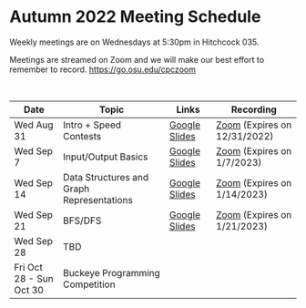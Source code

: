 # Autumn 2022 Meeting Schedule
Weekly meetings are on Wednesdays at 5:30pm in Hitchcock 035.

Meetings are streamed on Zoom and we will make our best effort to remember to record. https://go.osu.edu/cpczoom

</br>

Date | Topic | Links | Recording
--- | --- | --- | ---
Wed Aug 31 | Intro + Speed Contests | [Google Slides](https://docs.google.com/presentation/d/1wjZjTAkvkZYelqPJSJCgAcIp4aZpVE2pFT9U1pzgWlA/edit?usp=sharing) | [Zoom](https://osu.zoom.us/rec/play/NCHuuxpJWfp4PbUoAJqnUNbbWY8t7_qlZngTKRfWc7iycS4gI44MSPOlN2FHnbD_9UCaf8kR283GvCeN.7mfCOi5ix3LVZQpz?continueMode=true&_x_zm_rtaid=Q7JyREodTmeYqIxlJGOX6g.1662044954888.11f2ad2c094272ad16bad665d2e54fa5&_x_zm_rhtaid=621) (Expires on 12/31/2022)
Wed Sep 7 | Input/Output Basics | [Google Slides](https://docs.google.com/presentation/d/16Ia71UOuT08Hvcrdt2Bsh8o_VNah3XH6xambVIbefaY/edit?usp=sharing) | [Zoom](https://osu.zoom.us/rec/share/xNbpygWWeitl8GebJOCGoqCQtpiz7ibptEY5lBuyDgXoTbAYh-ltLMbcXic2O19H.wVfMkLwF3T4RQoXE?startTime=1662587346000) (Expires on 1/7/2023)
Wed Sep 14 | Data Structures and Graph Representations | [Google Slides](https://docs.google.com/presentation/d/1Y2zrPP6SJ2klv2VhgtEKv4lv9NVNd_UoggancVzH1QA/edit?usp=sharing) | [Zoom](https://osu.zoom.us/rec/share/3uSGsdU_zNh_hBLd6qebCbxasDrsM187ncNDI77eEr6dmzGTuQqfOfB09P0XT6UZ.6maPY3Pdn8IKLq16?startTime=1663191043000) (Expires on 1/14/2023)
Wed Sep 21 | BFS/DFS | [Google Slides](https://docs.google.com/presentation/d/11bL0QHdPIfIhpnVbNgIW3rMM5QiW0GhTl2lQ5eRAevA/edit?usp=sharing) | [Zoom](https://osu.zoom.us/rec/share/cPbZyKUUwGmBJ1g9XgViatmpVLws5B4QMK3x1pDolyg8QiPjhftLXSmFE8ILSDiC.uFspPP4IkCisJQ2I?startTime=1663796232000) (Expires on 1/21/2023)
Wed Sep 28 | TBD
Fri Oct 28 - Sun Oct 30 | Buckeye Programming Competition
